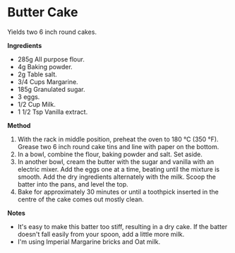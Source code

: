 # Butter Cake

Yields two 6 inch round cakes.

**Ingredients**

* 285g All purpose flour.
* 4g Baking powder.
* 2g Table salt.
* 3/4 Cups Margarine.
* 185g Granulated sugar.
* 3 eggs.
* 1/2 Cup Milk.
* 1 1/2 Tsp Vanilla extract.

**Method**

1. With the rack in middle position, preheat the oven to 180 °C (350 °F). Grease two 6 inch round cake tins and line with paper on the bottom.
2. In a bowl, combine the flour, baking powder and salt. Set aside.
3. In another bowl, cream the butter with the sugar and vanilla with an electric mixer. Add the eggs one at a time, beating until the mixture is smooth. Add the dry ingredients alternately with the milk. Scoop the batter into the pans, and level the top.
4. Bake for approximately 30 minutes or until a toothpick inserted in the centre of the cake comes out mostly clean.

**Notes**

- It's easy to make this batter too stiff, resulting in a dry cake. If the batter doesn't fall easily from your spoon, add a little more milk.
- I'm using Imperial Margarine bricks and Oat milk.

